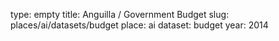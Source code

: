 type: empty
title: Anguilla / Government Budget
slug: places/ai/datasets/budget
place: ai
dataset: budget
year: 2014
